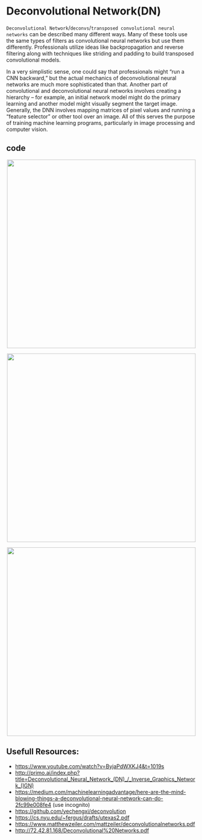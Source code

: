 # Deconvolutional Network(DN)
`Deconvolutional Network`/`deconvs`/`transposed convolutional neural networks` can be described many different ways. Many of these tools use the same types of filters as convolutional neural networks but use them differently. Professionals utilize ideas like backpropagation and reverse filtering along with techniques like striding and padding to build transposed convolutional models.

In a very simplistic sense, one could say that professionals might “run a CNN backward,” but the actual mechanics of deconvolutional neural networks are much more sophisticated than that. Another part of convolutional and deconvolutional neural networks involves creating a hierarchy – for example, an initial network model might do the primary learning and another model might visually segment the target image. Generally, the DNN involves mapping matrices of pixel values and running a “feature selector” or other tool over an image. All of this serves the purpose of training machine learning programs, particularly in image processing and computer vision.

## code 
<!-- [`python3 sample_keras.py`](./sample_keras.py)   -->
<!-- [`python3 sample_pytorch.py`](./sample_pytorch.py)   -->
<!-- [`python3 sample_scratch.py`](./sample_scratch.py)   -->

<p align="center">
  <img src="https://miro.medium.com/max/2294/1*LW8Anre45o9nfamxIVTY8Q.png"  width="500px">
</p>
<p align="center">
  <img src="https://miro.medium.com/max/800/1*rKutroE_W1rEjd2BIVssUQ.png"  width="500px">
</p>
<p align="center">
  <img src="https://images.deepai.org/converted-papers/1602.03930/figures/GND_ORG-01.png"  width="500px">
</p>

## Usefull Resources:
+ https://www.youtube.com/watch?v=ByjaPdWXKJ4&t=1019s
+ http://primo.ai/index.php?title=Deconvolutional_Neural_Network_(DN)_/_Inverse_Graphics_Network_(IGN)
+ https://medium.com/machinelearningadvantage/here-are-the-mind-blowing-things-a-deconvolutional-neural-network-can-do-2fc99e008fe4 (use incognito)
+ https://github.com/yechengxi/deconvolution 
+ https://cs.nyu.edu/~fergus/drafts/utexas2.pdf
+ https://www.matthewzeiler.com/mattzeiler/deconvolutionalnetworks.pdf
+ http://72.42.81.168/Deconvolutional%20Networks.pdf
